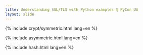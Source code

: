 ```yaml
---
title: Understanding SSL/TLS with Python examples @ PyCon UA
layout: slide
---
```


<section data-markdown data-background-image="{{ "/images/bg/pyconua-cover.jpeg" | prepend: site.baseurl }}"><script type="text/template">
  ## Understanding SSL / TLS
  ## with Python examples

  <br><br><br><br><br><br><br><br><br><br>

  ### April 28, 2018
</script></section>

<section data-markdown data-transition="none"><script type="text/template">
  ## Who am I ?

  <div class="row">
    <div class="column">
      {% include img.html src="logos/avatar.png" width="90%" %}
    </div>
    <div class="column">
      <br><br><br><br>
      <h3>Moisés Guimarães</h3>
      <ul>
        <li>Software engineer&nbsp;&nbsp;&nbsp;&nbsp;&nbsp;&nbsp;&nbsp;&nbsp;&nbsp;&nbsp;&nbsp;&nbsp;&nbsp;&nbsp;&nbsp;</li>
        <li>Infosec specialist</li>
      </ul>
    </div>
  </div>
</script></section>

<section data-markdown data-transition="none"><script type="text/template">
  ## Who am I ?

  <div class="row">
    <div class="column">
      {% include img.html src="logos/avatulhu.png" width="90%" %}
    </div>
    <div class="column">
      <br><br><br><br>
      <h3>Moisés Guimarães</h3>
      <ul>
        <li>Software engineer&nbsp;&nbsp;&nbsp;&nbsp;&nbsp;&nbsp;&nbsp;&nbsp;&nbsp;&nbsp;&nbsp;&nbsp;&nbsp;&nbsp;&nbsp;</li>
        <li>Infosec specialist</li>
        <li>And many other things <font color="#00CC00">(;,;)</font></li>
      </ul>
    </div>
  </div>
</script></section>

<section data-markdown data-transition="none"><script type="text/template">
  ## Where am I from ?

  <div class="row">
    <div class="column">
      {% include img.html src="logos/jampa.png" width="90%" %}
    </div>
    <div class="column">
      <br><br><br><br>
      <h2>🇧🇷 Brasil</h2>
      <h3>João Pessoa - PB</h3>
    </div>
  </div>
</script></section>

<section data-markdown data-transition="none"><script type="text/template">
  ## Where am I from ?

  <div class="row">
    <div class="column">
      {% include img.html src="logos/jampa-centro.png" width="90%" %}
    </div>
    <div class="column">
      <br><br><br><br>
      <h2>🇧🇷 Brasil</h2>
      <h3>João Pessoa - PB</h3>
    </div>
  </div>
</script></section>

<section data-markdown data-transition="none"><script type="text/template">
  ## Where am I from ?

  <div class="row">
    <div class="column">
      {% include img.html src="logos/jampa-praia.png" width="90%" %}
    </div>
    <div class="column">
      <br><br><br><br>
      <h2>🇧🇷 Brasil</h2>
      <h3>João Pessoa - PB</h3>
    </div>
  </div>
</script></section>

<section data-markdown data-background-image="{{ "/images/bg/segredo.jpg" | prepend: site.baseurl }}"><script type="text/template">
  #### why are secrets important?
</script></section>

<section data-markdown data-background-image="{{ "/images/bg/ancient.png" | prepend: site.baseurl }}"><script type="text/template">
  #### in the beginning
</script></section>

<section data-markdown data-background-image="{{ "/images/bg/citala.png" | prepend: site.baseurl }}"><script type="text/template">
  #### transposition
</script></section>

<section data-markdown data-background-image="{{ "/images/bg/caesar.jpg" | prepend: site.baseurl }}"><script type="text/template">
  #### substitution
</script></section>

<section data-markdown data-background-image="{{ "/images/bg/keyboard.jpg" | prepend: site.baseurl }}"><script type="text/template">
  #### nowadays
</script></section>

<section data-markdown><script type="text/template">
  <img class="plain" width=25% src={{ "/images/logos/whats.png" | prepend: site.baseurl }}>

  Messages you send to this chat and calls

  are now secured with end-to-end encryption.
</script></section>

<section data-markdown><script type="text/template">
  <img class="plain" width=25% src={{ "/images/icons/column.png" | prepend: site.baseurl }}>
  <img class="plain" width=25% src={{ "/images/icons/column.png" | prepend: site.baseurl }}>
  <img class="plain" width=25% src={{ "/images/icons/column.png" | prepend: site.baseurl }}>

  # Pillars of safe communication
</script></section>

<section data-markdown><script type="text/template">
  # Confidentiality

  <img class="plain" width=75% src={{ "/images/crypt/abc/confidencialidade.png" | prepend: site.baseurl }}>

  protects against unauthorized access
  
</script></section>

<section data-markdown><script type="text/template">
  # Integrity

  <img class="plain" width=95% src={{ "/images/crypt/abc/integridade.png" | prepend: site.baseurl }}>

  ensures that the message has not been changed
</script></section>

<section data-markdown><script type="text/template">
  # Authenticity

  <img class="plain" width=50% src={{ "/images/crypt/abc/autenticidade.png" | prepend: site.baseurl }}>

  verifies the sender's identity
</script></section>

<section data-markdown><script type="text/template">
  <img class="plain" width=45% src={{ "/images/icons/algorithm.png" | prepend: site.baseurl }}>

  # Cryptographic Algorithms
</script></section>

{% include crypt/symmetric.html lang=en %}

<section data-markdown><script type="text/template">
  ## Block cipher modes: ECB
  
  <img class="plain" width=90% src={{ "/images/crypt/symmetric/ecb.svg" | prepend: site.baseurl }}>
</script></section>

<section data-markdown><script type="text/template">
  ## Block cipher modes: ECB
  
  <img class="plain" src={{ "/images/crypt/symmetric/tux.jpg" | prepend: site.baseurl }}>
  <img class="plain" src={{ "/images/crypt/symmetric/tux-ecb.jpg" | prepend: site.baseurl }}>
  <img class="plain" src={{ "/images/crypt/symmetric/tux-secure.jpg" | prepend: site.baseurl }}>
</script></section>

<section data-markdown><script type="text/template">
  ## Block cipher modes: CBC
  
  <img class="plain" width=90% src={{ "/images/crypt/symmetric/cbc.svg" | prepend: site.baseurl }}>
</script></section>

<section data-markdown><script type="text/template">
  ## Block cipher modes: CTR
  
  <img class="plain" width=90% src={{ "/images/crypt/symmetric/ctr.svg" | prepend: site.baseurl }}>
</script></section>

{% include asymmetric.html lang=en %}

{% include hash.html lang=en %}

<section data-markdown><script type="text/template">
  ## Properties of a good hash
  - Easy to calculate
  - Infeasible to guess the message from its hash
  - Infeasible to modify the message without modifying its hash
  - Infeasible to find two different messages with the same hash

</script></section>

<section data-markdown><script type="text/template">
  ## Hash functions

  <table>
    <thead>
      <tr>
        <th>Hash</th>
        <th>Size</th>
        <th>Example</th>
      </tr>
    </thead>
    <tbody>
      <tr>
        <td>SHA-1</td>
        <td>160 bits</td>
        <td><code>a33d8d465abb7cc30958b47095528619<br/>
                  83c28f02</code></td>
      </tr>

      <tr>
        <td>SHA-256</td>
        <td>256 bits</td>
        <td><code>2157db6d182dfce96fe8190e0117ea85<br/>
                  38392658fdd9ae2d48268d4277d5dceb</code></td>
      </tr>

      <tr>
        <td>SHA-512</td>
        <td>512 bits</td>
        <td><code>58c489dc1286f484b17473cbd519346e<br/>
                  5035640c27326ec7098e9b91d4c61e27<br/>
                  26eaa5b76eeb921c6f0796d3a281f3b7<br/>
                  dbbd3fa7e9c7e3f03d964795e2ba2f43</code></td>
      </tr>
    </tbody>
  </table>
</script></section>

<section data-markdown><script type="text/template">

## Moisés Guimarães de Medeiros
### [{{ site.email }}](mailto:{{ site.email }})
### [{{ site.url }}]({{ site.url }})
slides at {{ site.baseurl | prepend: site.url }}
</script></section>
